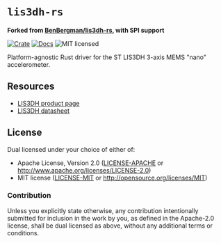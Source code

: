 # `lis3dh-rs`

**Forked from [BenBergman/lis3dh-rs](https://github.com/BenBergman/lis3dh-rs), with SPI support**

[![Crate][crate-image]][crate-link]
[![Docs][docs-image]][docs-link]
![MIT licensed][license-image]

Platform-agnostic Rust driver for the ST LIS3DH 3-axis MEMS "nano" accelerometer.

## Resources

- [LIS3DH product page][product-page]
- [LIS3DH datasheet][datasheet]

## License

Dual licensed under your choice of either of:

 - Apache License, Version 2.0 ([LICENSE-APACHE](LICENSE-APACHE) or
   http://www.apache.org/licenses/LICENSE-2.0)
 - MIT license ([LICENSE-MIT](LICENSE-MIT) or
   http://opensource.org/licenses/MIT)

### Contribution

Unless you explicitly state otherwise, any contribution intentionally submitted
for inclusion in the work by you, as defined in the Apache-2.0 license, shall
be dual licensed as above, without any additional terms or conditions.

[crate-image]: https://img.shields.io/crates/v/lis3dh.svg
[crate-link]: https://crates.io/crates/lis3dh
[docs-image]: https://docs.rs/lis3dh/badge.svg
[docs-link]: https://docs.rs/lis3dh/
[license-image]: https://img.shields.io/badge/license-Apache2.0/MIT-blue.svg
[product-page]: https://www.st.com/en/mems-and-sensors/lis3dh.html
[datasheet]: https://www.st.com/resource/en/datasheet/lis3dh.pdf
